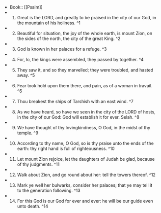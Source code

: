 - Book:: [[Psalm]]
- 1. Great is the LORD, and greatly to be praised in the city of our God, in the mountain of his holiness. ^1
- 2. Beautiful for situation, the joy of the whole earth, is mount Zion, on the sides of the north, the city of the great King. ^2
- 3. God is known in her palaces for a refuge. ^3
- 4. For, lo, the kings were assembled, they passed by together. ^4
- 5. They saw it, and so they marvelled; they were troubled, and hasted away. ^5
- 6. Fear took hold upon them there, and pain, as of a woman in travail. ^6
- 7. Thou breakest the ships of Tarshish with an east wind. ^7
- 8. As we have heard, so have we seen in the city of the LORD of hosts, in the city of our God: God will establish it for ever. Selah. ^8
- 9. We have thought of thy lovingkindness, O God, in the midst of thy temple. ^9
- 10. According to thy name, O God, so is thy praise unto the ends of the earth: thy right hand is full of righteousness. ^10
- 11. Let mount Zion rejoice, let the daughters of Judah be glad, because of thy judgments. ^11
- 12. Walk about Zion, and go round about her: tell the towers thereof. ^12
- 13. Mark ye well her bulwarks, consider her palaces; that ye may tell it to the generation following. ^13
- 14. For this God is our God for ever and ever: he will be our guide even unto death. ^14

